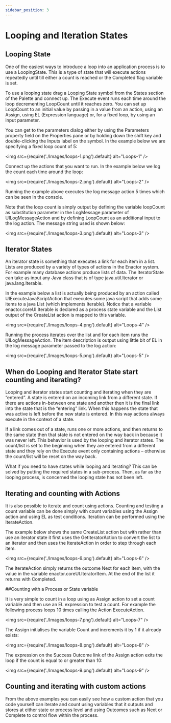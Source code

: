 ```yaml
---
sidebar_position: 3
---
```


# Looping and Iteration States
## Looping State 

One of the easiest ways to introduce a loop into an application process is to use a LoopingState. This is a type of state that will execute actions repeatedly until till either a count is reached or the Completed flag variable is set.

To use a looping state drag a Looping State symbol from the States section of the Palette and connect up. The Execute event runs each time around the loop decrementing LoopCount until it reaches zero. You can set up LoopCount to an initial value by passing in a value from an action, using an Assign, using EL (Expression language) or, for a fixed loop, by using an input parameter. 

You can get to the parameters dialog either by using the Parameters property field on the Properties pane or by holding down the shift key and double-clicking the Inputs label on the symbol. In the example below we are specifying a fixed loop count of 5:

<img
  src={require('./Images/loops-1.png').default}
  alt="Loops-1"
/>

Connect up the actions that you want to run. In the example below we log the count each time around the loop:

<img
  src={require('./Images/loops-2.png').default}
  alt="Loops-2"
/>

Running the example above executes the log message action 5 times which can be seen in the console.

Note that the loop count is simply output by defining the variable loopCount as substitution parameter in the LogMessage parameter of UILogMessageAction and by defining LoopCount as an additional input to the log action. The message string used is shown below:

<img
  src={require('./Images/loops-3.png').default}
  alt="Loops-3"
/>

## Iterator States

An iterator state is something that executes a link for each item in a list. Lists are produced by a variety of types of actions in the Enactor system. For example many database actions produce lists of data. The IteratorState can take as input any Java class that is of type java.util.Iterator or java.lang.Iterable.

In the example below a list is actually being produced by an action called UIExecuteJavaScriptAction that executes some java script that adds some items to a java List (which implements Iterable). Notice that a variable enactor.coreUI.Iterable is declared as a process state variable and the List output of the CreateList action is mapped to this variable.

<img
  src={require('./Images/loops-4.png').default}
  alt="Loops-4"
/>

Running the process iterates over the list and for each item runs the UILogMessageAction. The item description is output using little bit of EL in the log message parameter passed to the log action:

<img
  src={require('./Images/loops-5.png').default}
  alt="Loops-5"
/>

## When do Looping and Iterator State start counting and iterating?

Looping and iterator states start counting and iterating when they are “entered”. A state is entered on an incoming link from a different state. If there are actions in-between one state and another then it is the final link into the state that is the “entering” link. When this happens the state that was active is left before the new state is entered. In this way actions always execute in the context of a state.

If a link comes out of a state, runs one or more actions, and then returns to the same state then that state is not entered on the way back in because it was never left. This behavior is used by the looping and iterator states. The count/list is set to the beginning when they are entered from a different state and they rely on the Execute event only containing actions – otherwise the count/list will be reset on the way back.

What if you need to have states while looping and iterating? This can be solved by putting the required states in a sub-process. Then, as far as the looping process, is concerned the looping state has not been left. 

## Iterating and counting with Actions

It is also possible to iterate and count using actions. Counting and testing a count variable can be done simply with count variables using the Assign action and using EL as test conditions. Iteration can be performed using the IterateAction.

The example below shows the same CreateList action but with rather than use an iterator state it first uses the GetIteratorAction to convert the list to an iterator and then uses the IterateAction in order to step through each item.

<img
  src={require('./Images/loops-6.png').default}
  alt="Loops-6"
/>

The IterateAction simply returns the outcome Next for each item, with the value in the variable enactor.coreUI.IteratorItem. At the end of the list it returns with Completed.

##Counting with a Process or State variable

It is very simple to count in a loop using as Assign action to set a count variable and then use an EL expression to test a count. For example the following process loops 10 times calling the Action ExecuteAction.

<img
  src={require('./Images/loops-7.png').default}
  alt="Loops-7"
/>

The Assign initialises the variable Count and increments it by 1 if it already exists:

<img
  src={require('./Images/loops-8.png').default}
  alt="Loops-8"
/>

The expression on the Success Outcome link of the Assign action exits the loop if the count is equal to or greater than 10:

<img
  src={require('./Images/loops-9.png').default}
  alt="Loops-9"
/>

## Counting and iterating with custom actions

From the above examples you can easily see how a custom action that you code yourself can iterate and count using variables that it outputs and stores at either state or process level and using Outcomes such as Next or Complete to control flow within the process.

